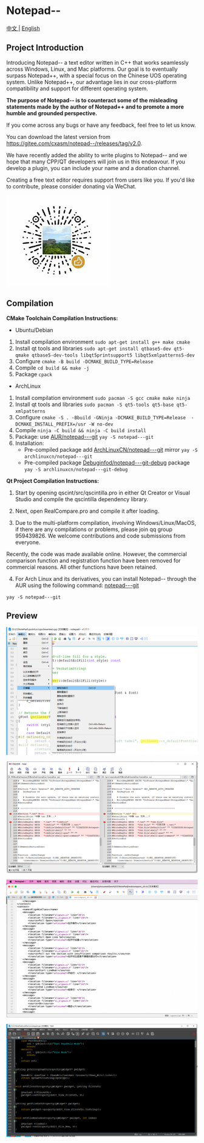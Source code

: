 # Notepad--

[中文 ](README.md) | [English](README_EN.md)

## Project Introduction

Introducing Notepad-- a text editor written in C++ that works seamlessly across Windows, Linux, and Mac platforms. Our goal is to eventually surpass Notepad++, with a special focus on the Chinese UOS operating system. Unlike Notepad++, our advantage lies in our cross-platform compatibility and support for different operating system.

**The purpose of Notepad-- is to counteract some of the misleading statements made by the author of Notepad++ and to promote a more humble and grounded perspective.** 

If you come across any bugs or have any feedback, feel free to let us know.

You can download the latest version from https://gitee.com/cxasm/notepad--/releases/tag/v2.0.

We have recently added the ability to write plugins to Notepad-- and we hope that many CPP/QT developers will join us in this endeavour. If you develop a plugin, you can include your name and a donation channel.

Creating a free text editor requires support from users like you. If you'd like to contribute, please consider donating via WeChat.

![Input description picture](6688.png)

## Compilation

**CMake Toolchain Compilation Instructions:**

- Ubuntu/Debian

1. Install compilation environment `sudo apt-get install g++ make cmake`
1. Install qt tools and libraries `sudo apt-get install qtbase5-dev qt5-qmake qtbase5-dev-tools libqt5printsupport5 libqt5xmlpatterns5-dev `
1. Configure `cmake -B build -DCMAKE_BUILD_TYPE=Release`
1. Compile `cd build && make -j`
1. Package `cpack`

- ArchLinux

1. Install compilation environment `sudo pacman -S gcc cmake make ninja`
1. Install qt tools and libraries `sudo pacman -S qt5-tools qt5-base qt5-xmlpatterns `
1. Configure `cmake -S . -Bbuild -GNinja -DCMAKE_BUILD_TYPE=Release  -DCMAKE_INSTALL_PREFIX=/usr -W no-dev`
1. Compile `ninja -C build && ninja -C build install`
1. Package: use [AUR/notepad---git](https://aur.archlinux.org/packages/notepad---git) `yay -S notepad---git`
1. Installation:
    - Pre-compiled package add [ArchLinuxCN/notepad---git](https://github.com/archlinuxcn/repo) mirror `yay -S archlinuxcn/notepad---git`
    - Pre-compiled package [Debuginfod/notepad---git-debug](https://wiki.archlinux.org/title/Debuginfod) package `yay -S archlinuxcn/notepad---git-debug`

**Qt Project Compilation Instructions:** 

1) Start by opening qscint/src/qscintilla.pro in either Qt Creator or Visual Studio and compile the qscintilla dependency library.

2) Next, open RealCompare.pro and compile it after loading.

3) Due to the multi-platform compilation, involving Windows/Linux/MacOS, if there are any compilations or problems, please join qq group 959439826. We welcome contributions and code submissions from everyone.

Recently, the code was made available online. However, the commercial comparison function and registration function have been removed for commercial reasons. All other functions have been retained.

4) For Arch Linux and its derivatives, you can install Notepad-- through the AUR using the following command: [notepad---git](https://aur.archlinux.org/packages/notepad---git)
```
yay -S notepad---git
```

## Preview

![Input description picture](png/20221107_160824.png)

![Input description picture](png/6.png)

![Input description picture](png/3.png)

![Input description picture](png/7.png)
